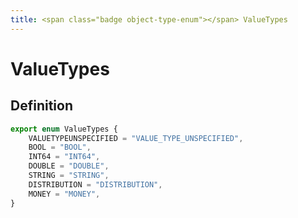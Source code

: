 ```yaml
---
title: <span class="badge object-type-enum"></span> ValueTypes
---
```

# <span class="badge object-type-enum"></span> ValueTypes

## Definition

```typescript
export enum ValueTypes {
	VALUETYPEUNSPECIFIED = "VALUE_TYPE_UNSPECIFIED",
	BOOL = "BOOL",
	INT64 = "INT64",
	DOUBLE = "DOUBLE",
	STRING = "STRING",
	DISTRIBUTION = "DISTRIBUTION",
	MONEY = "MONEY",
}

```
